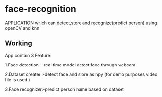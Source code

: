 # face-recognition
APPLICATION which can detect,store and recognize(predict person) using openCV and knn 
 

## Working
App contain 3 Feature:

1.Face detection :- real time model detect face through webcam

2.Dataset creater :-detect face and store as npy (for demo purposes video file is used )

3.Face recognizer:-predict person name based on dataset
